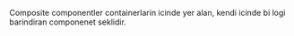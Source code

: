 Composite componentler containerlarin icinde yer alan, kendi icinde bi logi barindiran componenet seklidir.